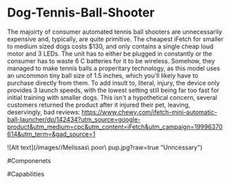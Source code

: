 # Dog-Tennis-Ball-Shooter
The majoirty of consumer automated tennis ball shooters are unnecessarily expensive and, typically, are quite primitive. The cheapest iFetch for smaller to medium sized dogs costs $130, and only contains a single cheap loud motor and 3 LEDs. The unit has to either be plugged in constantly or the consumer has to waste 6 C batteries for it to be wireless. Somehow, they managed to make tennis balls a properitary technology, as this model uses an uncommon tiny ball size of 1.5 inches, which you'll likely have to purchase directly from them. To add insult to, literal, injury, the device only provides 3 launch speeds, with the lowest setting still being far too fast for initial training with smaller dogs. This isn't a hypothetical concern, several customers returned the product after it injured their pet, leaving, deservingly, bad reviews: 
https://www.chewy.com/ifetch-mini-automatic-ball-launcher/dp/142434?utm_source=google-product&utm_medium=cpc&utm_content=iFetch&utm_campaign=19996370614&utm_term=&gad_source=1

![Alt text](/images//Melissas\ poor\ pup.jpg?raw=true "Unncessary")

#Componenets

#Capabilities
